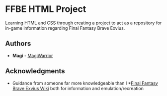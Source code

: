 # FFBE HTML Project
Learning HTML and CSS through creating a project to act as a repository for in-game information regarding Final Fantasy Brave Exvius.

## Authors
* **Magi** - [MagiWarrior](https://github.com/MagiWarrior)

## Acknowledgments
* Guidance from someone far more knowledgeable than I
*[Final Fantasy Brave Exvius Wiki](https://exvius.gamepedia.com/Final_Fantasy_Brave_Exvius_Wiki) both for information and emulation/recreation